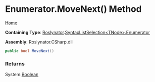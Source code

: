 # Enumerator\.MoveNext\(\) Method <a name="_Top"></a>

[Home](../../../../README.md)

**Containing Type**: [Roslynator](../../../README.md#_Top)\.[SyntaxListSelection\<TNode>.Enumerator](../README.md#_Top)

**Assembly**: Roslynator\.CSharp\.dll

```csharp
public bool MoveNext()
```

### Returns

System\.[Boolean](https://docs.microsoft.com/en-us/dotnet/api/system.boolean)

